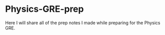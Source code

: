 # Physics-GRE-prep
Here I will share all of the prep notes I made while preparing for the Physics GRE.
